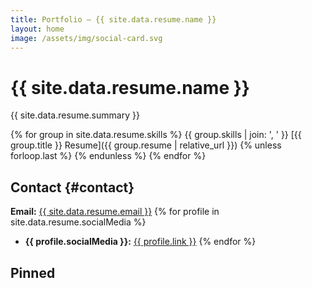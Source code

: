 ```yaml
---
title: Portfolio — {{ site.data.resume.name }}
layout: home
image: /assets/img/social-card.svg
---
```


# {{ site.data.resume.name }}

{{ site.data.resume.summary }}

{% for group in site.data.resume.skills %}
{{ group.skills | join: ', ' }}
[{{ group.title }} Resume]({{ group.resume | relative_url }})
{% unless forloop.last %}
{% endunless %}
{% endfor %}

## Contact {#contact}
**Email:** <a href="mailto:{{ site.data.resume.email }}">{{ site.data.resume.email }}</a>
{% for profile in site.data.resume.socialMedia %}
- **{{ profile.socialMedia }}:** <a href="{{ profile.link }}">{{ profile.link }}</a>
{% endfor %}

## Pinned
